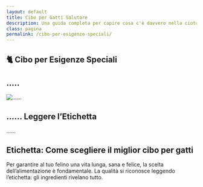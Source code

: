 ```yaml
---
layout: default
title: Cibo per Gatti Salutare
description: Una guida completa per capire cosa c'è davvero nella ciotola del tuo amico felino.
class: pagina
permalink: /cibo-per-esigenze-speciali/
---
```



<main class="layout-wrapper">

  <!-- 📝 INTRODUZIONE -->
  <section class="intro">
    <h1 class="main-title-centered">🐈 Cibo per Esigenze Speciali</h1>
    <h2 class="small-title">.....</h2>
  </section>


<section class="hero-row">
  <div class="hero-col image-side">
    <img src="/assets/img/....." alt="......">
  </div>
  <div class="hero-col text-side">
    <h2><strong>......</strong> Leggere l’Etichetta</h2>
    <p>......</p>
  </div>
</section>


<section class="text-block">
  <h2><strong>Etichetta:</strong> Come scegliere il miglior cibo per gatti</h2>
  <p>Per garantire al tuo felino una vita lunga, sana e felice, la scelta dell’alimentazione è fondamentale. La qualità si riconosce leggendo l’etichetta: gli ingredienti rivelano tutto.</p>

</section>
</main>
